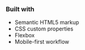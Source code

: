 

### Built with

- Semantic HTML5 markup
- CSS custom properties
- Flexbox
- Mobile-first workflow
